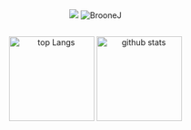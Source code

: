 <div align="center"> 
  <img src="https://i.imgur.com/KCGu1F0.png" View post on imgur.com />
  <img src="https://komarev.com/ghpvc/?username=BrooneJ&label=Profile%20views&color=0e75b6&style=flat" alt="BrooneJ" />
</div>
<h2></h2>
<div align="center"> 
  <img alt="top Langs" height="150px" src="https://github-readme-stats.vercel.app/api/top-langs/?username=BrooneJ&hide=HTML,CSS&layout=compact&theme=tokyonight" />
  <img alt="github stats" height="150px" src="https://github-readme-stats.vercel.app/api?username=BrooneJ&show_icons=true&theme=tokyonight" />
</div>
